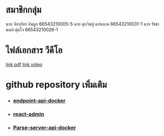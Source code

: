 # สมาชิกกลุ่ม
นาย จักรภัทร อินผูก 66543210005-5
นาย ศุภวิชญ์ แก่นนาค 66543210031-1
นาย รัชชานนท์ ตุ่นใจ 66543210026-1
#  ไฟล์เอกสาร วีดีโอ
[link pdf](https://docs.google.com/document/d/1JTgpKth9gd2Fvt6x-B0gd72nQDj9cgd8PVICXxPXj3Q/edit?usp=sharing)
[link video](https://livermutlac.sharepoint.com/sites/teams-SEClassbyThanitKeatkaew/Shared%20Documents/ENGSE207/Recordings/Meeting%20in%20_team4_-20241020_225409-Meeting%20Recording.mp4?web=1&referrer=Teams.TEAMS-ELECTRON&referrerScenario=MeetingChicletGetLink.view)

# github repository เพิ่มเติม
- ### [endpoint-api-docker](https://github.com/JakkrapartXD/ENGSE207-endpoint-api-docker)
- ### [react-admin](https://github.com/JakkrapartXD/ENGSE207-react-admin)
- ### [Parse-server-api-docker](https://github.com/JakkrapartXD/ENGSE207-Parse-server-api-docker)